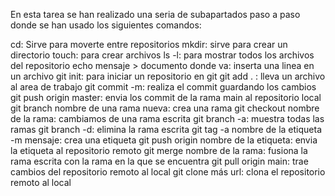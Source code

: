En esta tarea se han realizado una seria de subapartados paso a paso donde se han usado los siguientes comandos:

cd: Sirve para moverte entre repositorios
mkdir: sirve para crear un directorio
touch: para crear archivos
ls -l: para mostrar todos los archivos del repositorio
echo mensaje > documento donde va: inserta una linea en un archivo
git init: para iniciar un repositorio en git
git add . : lleva un archivo al area de trabajo
git commit -m: realiza el commit guardando los cambios
git push origin master: envia los commit de la rama main al repositorio local
git branch nombre de una rama nueva: crea una rama
git checkout nombre de la rama: cambiamos de una rama escrita
git branch -a: muestra todas las ramas
git branch -d: elimina la rama escrita
git tag -a nombre de la etiqueta -m mensaje: crea una etiqueta
git push origin nombre de la etiqueta: envia la etiqueta al repositorio remoto
git merge nombre de la rama: fusiona la rama escrita con la rama en la que se encuentra
git pull origin main: trae cambios del repositorio remoto al local
git clone más url: clona el repositorio remoto al local
